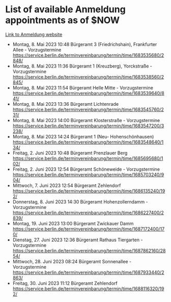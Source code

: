 # List of available Anmeldung appointments as of $NOW
[Link to Anmeldung website](https://service.berlin.de/terminvereinbarung/termin/tag.php?termin=1&anliegen[]=120686&dienstleisterlist=122210,122217,327316,122219,327312,122227,327314,122231,327346,122243,327348,122254,122252,329742,122260,329745,122262,329748,122271,327278,122273,327274,122277,327276,330436,122280,327294,122282,327290,122284,327292,122291,327270,122285,327266,122286,327264,122296,327268,150230,329760,122297,327286,122294,327284,122312,329763,122314,329775,122304,327330,122311,327334,122309,327332,317869,122281,327352,122279,329772,122283,122276,327324,122274,327326,122267,329766,122246,327318,122251,327320,122257,327322,122208,327298,122226,327300&herkunft=http%3A%2F%2Fservice.berlin.de%2Fdienstleistung%2F120686%2F)
- Montag, 8. Mai 2023 10:48 Bürgeramt 3 (Friedrichshain), Frankfurter Allee - Vorzugstermine https://service.berlin.de/terminvereinbarung/termin/time/1683535680/2848/
- Montag, 8. Mai 2023 11:36 Bürgeramt 1 (Kreuzberg), Yorckstraße - Vorzugstermine https://service.berlin.de/terminvereinbarung/termin/time/1683538560/2845/
- Montag, 8. Mai 2023 11:54 Bürgeramt Helle Mitte - Vorzugstermine https://service.berlin.de/terminvereinbarung/termin/time/1683539640/841/
- Montag, 8. Mai 2023 13:36 Bürgeramt Lichtenrade https://service.berlin.de/terminvereinbarung/termin/time/1683545760/231/
- Montag, 8. Mai 2023 14:00 Bürgeramt Klosterstraße - Vorzugstermine https://service.berlin.de/terminvereinbarung/termin/time/1683547200/3238/
- Montag, 8. Mai 2023 14:24 Bürgeramt 1 (Neu- Hohenschönhausen) https://service.berlin.de/terminvereinbarung/termin/time/1683548640/134/
- Freitag, 2. Juni 2023 10:48 Bürgeramt Prenzlauer Berg https://service.berlin.de/terminvereinbarung/termin/time/1685695680/102/
- Freitag, 2. Juni 2023 12:54 Bürgeramt Schöneweide - Vorzugstermine https://service.berlin.de/terminvereinbarung/termin/time/1685703240/904/
- Mittwoch, 7. Juni 2023 12:54 Bürgeramt Zehlendorf https://service.berlin.de/terminvereinbarung/termin/time/1686135240/192/
- Donnerstag, 8. Juni 2023 14:30 Bürgeramt Hohenzollerndamm - Vorzugstermine https://service.berlin.de/terminvereinbarung/termin/time/1686227400/2839/
- Montag, 19. Juni 2023 13:00 Bürgeramt Zwickauer Damm https://service.berlin.de/terminvereinbarung/termin/time/1687172400/170/
- Dienstag, 27. Juni 2023 12:36 Bürgeramt Rathaus Tiergarten - Vorzugstermine https://service.berlin.de/terminvereinbarung/termin/time/1687862160/2854/
- Mittwoch, 28. Juni 2023 08:24 Bürgeramt Sonnenallee - Vorzugstermine https://service.berlin.de/terminvereinbarung/termin/time/1687933440/2863/
- Freitag, 30. Juni 2023 11:12 Bürgeramt Zehlendorf https://service.berlin.de/terminvereinbarung/termin/time/1688116320/192/
